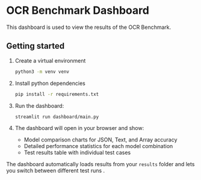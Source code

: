 # OCR Benchmark Dashboard

This dashboard is used to view the results of the OCR Benchmark.

## Getting started

1. Create a virtual environment

    ```bash
    python3 -m venv venv
    ```

2. Install python dependencies

    ```bash
    pip install -r requirements.txt
    ```

3. Run the dashboard:

    ```bash
    streamlit run dashboard/main.py
    ```

4. The dashboard will open in your browser and show:
   - Model comparison charts for JSON, Text, and Array accuracy
   - Detailed performance statistics for each model combination
   - Test results table with individual test cases

The dashboard automatically loads results from your `results` folder and lets you switch between different test runs .

